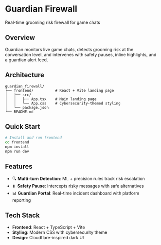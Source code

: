 # Guardian Firewall

Real-time grooming risk firewall for game chats

## Overview

Guardian monitors live game chats, detects grooming risk at the conversation level, and intervenes with safety pauses, inline highlights, and a guardian alert feed.

## Architecture

```
guardian_firewall/
├── frontend/          # React + Vite landing page
│   ├── src/
│   │   ├── App.tsx    # Main landing page
│   │   └── App.css    # Cybersecurity-themed styling
│   └── package.json
└── README.md
```

## Quick Start

```bash
# Install and run frontend
cd frontend
npm install
npm run dev
```

## Features

- 🔍 **Multi-turn Detection**: ML + precision rules track risk escalation
- ⏸️ **Safety Pause**: Intercepts risky messages with safe alternatives  
- 📊 **Guardian Portal**: Real-time incident dashboard with platform reporting

## Tech Stack

- **Frontend**: React + TypeScript + Vite
- **Styling**: Modern CSS with cybersecurity theme
- **Design**: Cloudflare-inspired dark UI